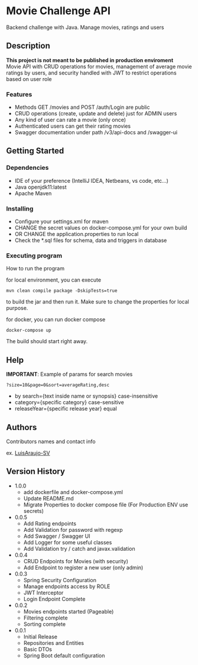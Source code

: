 # Movie Challenge API

Backend challenge with Java. Manage movies, ratings and users

## Description

**This project is not meant to be published in production enviroment** <br>
Movie API with CRUD operations for movies, management of average movie ratings by users, and security handled with JWT to restrict operations based on user role
### Features
 
* Methods GET /movies and POST /auth/Login are public
* CRUD operations (create, update and delete) just for ADMIN users
* Any kind of user can rate a movie (only once)
* Authenticated users can get their rating movies
* Swagger documentation under path /v3/api-docs and /swagger-ui

## Getting Started

### Dependencies

* IDE of your preference (IntelliJ IDEA, Netbeans, vs code, etc...)
* Java openjdk11:latest
* Apache Maven

### Installing

* Configure your settings.xml for maven
* CHANGE the secret values on docker-compose.yml for your own build
* OR CHANGE the application.properties to run local
* Check the *.sql files for schema, data and triggers in database 

### Executing program

How to run the program 
 
for local environment, you can execute 

    mvn clean compile package -DskipTests=true

to build the jar and then run it. Make sure to change the properties for local purpose.

for docker, you can run docker compose

    docker-compose up

The build should start right away.

## Help

**IMPORTANT**: Example of params for search movies 

    ?size=10&page=0&sort=averageRating,desc

* by search={text inside name or synopsis} case-insensitive
* category={specific category} case-sensitive
* releaseYear={specific release year} equal

## Authors

Contributors names and contact info

ex. [LuisAraujo-SV](https://github.com/LuisAraujo-SV)

## Version History

* 1.0.0
  * add dockerfile and docker-compose.yml
  * Update README.md
  * Migrate Properties to docker compose file (For Production ENV use secrets)
* 0.0.5
  * Add Rating endpoints
  * Add Validation for password with regexp
  * Add Swagger / Swagger UI
  * Add Logger for some useful classes
  * Add Validation try / catch and javax.validation
* 0.0.4
  * CRUD Endpoints for Movies (with security)
  * Add Endpoint to register a new user (only admin)
* 0.0.3
  * Spring Security Configuration
  * Manage endpoints access by ROLE
  * JWT Interceptor
  * Login Endpoint Complete
* 0.0.2
  * Movies endpoints started (Pageable)
  * Filtering complete
  * Sorting complete
* 0.0.1
  * Initial Release
  * Repositories and Entities
  * Basic DTOs
  * Spring Boot default configuration
